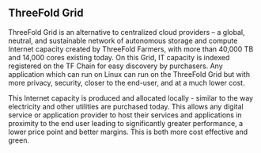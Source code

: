 ## ThreeFold Grid

ThreeFold Grid is an alternative to centralized cloud providers – a global, neutral, and sustainable network of autonomous storage and compute Internet capacity created by ThreeFold Farmers, with more than 40,000 TB and 14,000 cores existing today. On this Grid, IT capacity is indexed registered on the TF Chain for easy discovery by purchasers. Any application which can run on Linux can run on the ThreeFold Grid but with more privacy, security, closer to the end-user, and at a much lower cost.

This Internet capacity is produced and allocated locally - similar to the way electricity and other utilities are purchased today. This allows any digital service or application provider to host their services and applications in proximity to the end user leading to significantly greater performance, a lower price point and better margins. This is both more cost effective and green.
